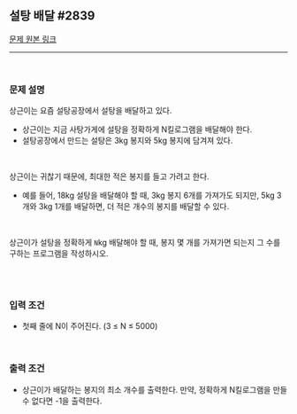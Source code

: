 ## 설탕 배달 #2839

[문제 원본 링크](https://www.acmicpc.net/problem/2839)

---

<br/>

### 문제 설명
상근이는 요즘 설탕공장에서 설탕을 배달하고 있다. 
- 상근이는 지금 사탕가게에 설탕을 정확하게 N킬로그램을 배달해야 한다. 
- 설탕공장에서 만드는 설탕은 3kg 봉지와 5kg 봉지에 담겨져 있다.

<br/>

상근이는 귀찮기 때문에, 최대한 적은 봉지를 들고 가려고 한다. 
- 예를 들어, 18kg 설탕을 배달해야 할 때, 3kg 봉지 6개를 가져가도 되지만, 5kg 3개와 3kg 1개를 배달하면, 더 적은 개수의 봉지를 배달할 수 있다.

<br/>

상근이가 설탕을 정확하게 `N`kg 배달해야 할 때, 봉지 몇 개를 가져가면 되는지 그 수를 구하는 프로그램을 작성하시오.

<br/>

<br/>

### 입력 조건
- 첫째 줄에 N이 주어진다. (3 ≤ N ≤ 5000)

<br/>

### 출력 조건
- 상근이가 배달하는 봉지의 최소 개수를 출력한다. 만약, 정확하게 N킬로그램을 만들 수 없다면 -1을 출력한다.

